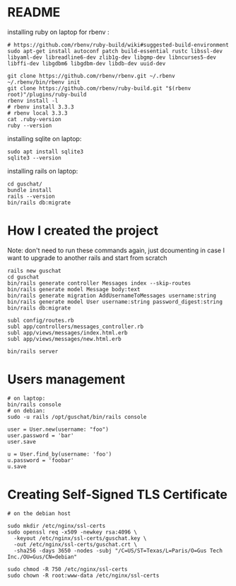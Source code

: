 # README

installing ruby on laptop for rbenv :
```
# https://github.com/rbenv/ruby-build/wiki#suggested-build-environment
sudo apt-get install autoconf patch build-essential rustc libssl-dev libyaml-dev libreadline6-dev zlib1g-dev libgmp-dev libncurses5-dev libffi-dev libgdbm6 libgdbm-dev libdb-dev uuid-dev

git clone https://github.com/rbenv/rbenv.git ~/.rbenv
~/.rbenv/bin/rbenv init
git clone https://github.com/rbenv/ruby-build.git "$(rbenv root)"/plugins/ruby-build
rbenv install -l
# rbenv install 3.3.3
# rbenv local 3.3.3
cat .ruby-version
ruby --version
```

installing sqlite on laptop:
```
sudo apt install sqlite3
sqlite3 --version
```

installing rails on laptop:
```
cd guschat/
bundle install
rails --version
bin/rails db:migrate
```

# How I created the project
Note: don't need to run these commands again, just dcoumenting in case I want to upgrade to another rails and start from scratch
```
rails new guschat
cd guschat
bin/rails generate controller Messages index --skip-routes
bin/rails generate model Message body:text
bin/rails generate migration AddUsernameToMessages username:string
bin/rails generate model User username:string password_digest:string
bin/rails db:migrate

subl config/routes.rb
subl app/controllers/messages_controller.rb
subl app/views/messages/index.html.erb
subl app/views/messages/new.html.erb

bin/rails server

```

# Users management

```
# on laptop:
bin/rails console
# on debian:
sudo -u rails /opt/guschat/bin/rails console

user = User.new(username: "foo")
user.password = 'bar'
user.save

u = User.find_by(username: 'foo')
u.password = 'foobar'
u.save
```

# Creating Self-Signed TLS Certificate
```
# on the debian host

sudo mkdir /etc/nginx/ssl-certs
sudo openssl req -x509 -newkey rsa:4096 \
  -keyout /etc/nginx/ssl-certs/guschat.key \
  -out /etc/nginx/ssl-certs/guschat.crt \
  -sha256 -days 3650 -nodes -subj "/C=US/ST=Texas/L=Paris/O=Gus Tech Inc./OU=Gus/CN=debian"

sudo chmod -R 750 /etc/nginx/ssl-certs
sudo chown -R root:www-data /etc/nginx/ssl-certs

```

